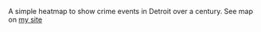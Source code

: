 A simple heatmap to show crime events in Detroit over a century.
See map on [my site](burnsaustin145.github.io)

